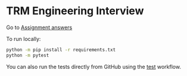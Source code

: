 # TRM Engineering Interview

Go to [Assignment answers](https://github.com/trijpstra-fourlights/ing-engineer-risk-management/blob/main/src/assignment.md)

To run locally:
```sh
python -m pip install -r requirements.txt
python -m pytest
```

You can also run the tests directly from GitHub using the [test](https://github.com/trijpstra-fourlights/ing-engineer-risk-management/actions/workflows/test.yaml) workflow.
